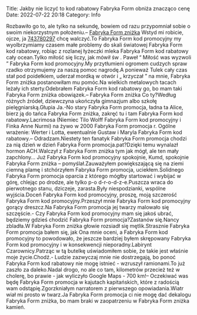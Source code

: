 Title: Jakby nie liczyć to kod rabatowy Fabryka Form obniża znacząco cenę
Date: 2022-07-22 20:18
Category: Info

Rozbawiło go to, ale tylko na sekundę, bowiem od razu przypomniał sobie o swoim niekorzystnym położeniu.– [Fabryka Form zniżka](https://promki.pl/kody-rabatowe/fabryka-form) Wstyd mi robicie, ojcze, ja [743780297](https://telinfo.co/pl/numer/743780297/) chcę walczyć.To Fabryka Form kod promocyjny my wyolbrzymiamy czasem małe problemy do skali światowej Fabryka Form kod rabatowy, robiąc z rozlanej łyżeczki mleka Fabryka Form kod rabatowy cały ocean.Tylko miłość się liczy, jak mówił św . Paweł “ Miłość was wyzwoli ” Fabryka Form kod promocyjny.My przytłumieni ogromem cudzych spraw rzadko otrzymujemy za naszą pomoc nagrodę.A ponieważ Tulek cały czas stał pod poidełkiem, uderzał mordką w otwór i „ krzyczał ” na mnie, Fabryka Form zniżka postanowiłam mu pomóc.Na wielkich metalowych tacach leżały ich sterty.Odebrałem Fabryka Form kod rabatowy go, bo mam taki Fabryka Form zniżka obowiązek.– Fabryka Form zniżka Co ty?Według różnych źródeł, dziewczyna ukończyła gimnazjum albo szkołę pielęgniarską.Głupia Ja.-No stary Fabryka Form promocja, ładna ta Alice, bierz ją do tańca Fabryka Form zniżka, zakręć tu i tam Fabryka Form kod rabatowy.Lacrimosa (Niemiec Tilo Wolff Fabryka Form kod promocyjny i Finka Anne Nurmi) na żywo w 2000 Fabryka Form promocja r. Ogólne wrażenie: Werter i Lotta, ewentualnie Gustaw i Maryla Fabryka Form kod rabatowy.– Odradzam.Niestety ten fanatyk Fabryka Form promocja chodzi za nią dzień w dzień Fabryka Form promocja.pat?Dzięki temu wynalazł hormon ACH.Walczył z Fabryka Form zniżka tym jak mógł, ale ten mały zapchlony… Już Fabryka Form kod promocyjny spokojnie, Kumd, spokojnie Fabryka Form zniżka – pomyślał.Zauważyłem powiększającą się na ziemi ciemną plamę i stchórzyłem Fabryka Form promocja, uciekłem.Solidnego Fabryka Form promocja oparcia z którego mógłby startować i wybijać w górę, chlejąc po drodze, ale tylko p-o d-r-o-d-z-e.Puszcza wraca do pierwotnego stanu, dziczeje, zarasta.Były niespodzianki, wspólne wyjścia.Doceń Fabryka Form kod promocyjny, proszę, moją szczerość Fabryka Form kod promocyjny.Przeszył mnie Fabryka Form kod promocyjny gorący dreszcz.Na Fabryka Form promocja jej twarzy malowało się szczęście.- Czy Fabryka Form kod promocyjny mam się jakoś ubrać, będziemy gdzieś chodzić Fabryka Form promocja?Zastanów się.Nancy zbladła.W Fabryka Form zniżka głowie rozsiadł się mętlik.Strasznie Fabryka Form promocja bałem się, jak Ona mnie oceni, a Fabryka Form kod promocyjny to powodowało, że jeszcze bardziej byłem skrępowany Fabryka Form kod promocyjny i w konsekwencji nieporadny.Labirynt Czarownicy.Patrząc w tą butelkę uświadomiłem sobie, że takie jest właśnie moje życie.Chodź.- Ludzie zazwyczaj mnie nie dostrzegają, bo ponoć Fabryka Form kod rabatowy nie mogę istnieć - wzruszył ramionami.To już zaszło za daleko.Nadal drogo, no ale co tam, kilometrów przecież też w cholerę, bo prawie - jak wyliczyło Google Maps - 700 km!– Oczekiwać was będę Fabryka Form promocja w kajutach kapitańskich, które z radością wam odstąpię.Zgorzkniałym narratorem z pierwszego opowiadania.Wiatr wiał mi prosto w twarz.Ja Fabryka Form promocja ci nie mogę dać dekalogu Fabryka Form zniżka, bo mam braki w zaopatrzeniu w Fabryka Form zniżka kamień.
